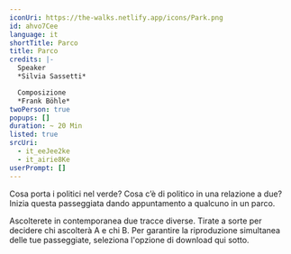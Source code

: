 ```yaml
---
iconUri: https://the-walks.netlify.app/icons/Park.png
id: ahvo7Cee
language: it
shortTitle: Parco
title: Parco
credits: |-
  Speaker
  *Silvia Sassetti*

  Composizione
  *Frank Böhle*
twoPerson: true
popups: []
duration: ~ 20 Min
listed: true
srcUri:
  - it_eeJee2ke
  - it_airie8Ke
userPrompt: []
---
```

Cosa porta i politici nel verde? Cosa c’è di politico in una relazione a due? Inizia questa passeggiata dando appuntamento a qualcuno in un parco. 

Ascolterete in contemporanea due tracce diverse. Tirate a sorte per decidere chi ascolterà A e chi B. Per garantire la riproduzione simultanea delle tue passeggiate, seleziona l'opzione di download qui sotto.